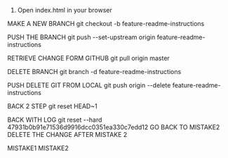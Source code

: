 1. Open index.html in your browser

MAKE A NEW BRANCH
git checkout -b feature-readme-instructions

PUSH THE BRANCH
git push --set-upstream origin feature-readme-instructions

RETRIEVE CHANGE FORM GITHUB
git pull origin master

DELETE BRANCH
git branch -d feature-readme-instructions

PUSH DELETE GIT FROM LOCAL
git push origin --delete feature-readme-instructions

BACK 2 STEP
git reset HEAD~1

BACK WITH LOG
git reset --hard 47931b0b91e71536d9916dcc0351ea330c7edd12
GO BACK TO MISTAKE2 DELETE THE CHANGE AFTER MISTAKE 2

MISTAKE1
MISTAKE2